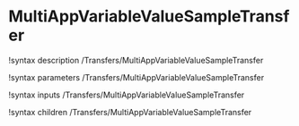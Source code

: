 <!-- MOOSE Documentation Stub: Remove this when content is added. -->

# MultiAppVariableValueSampleTransfer

!syntax description /Transfers/MultiAppVariableValueSampleTransfer

!syntax parameters /Transfers/MultiAppVariableValueSampleTransfer

!syntax inputs /Transfers/MultiAppVariableValueSampleTransfer

!syntax children /Transfers/MultiAppVariableValueSampleTransfer
